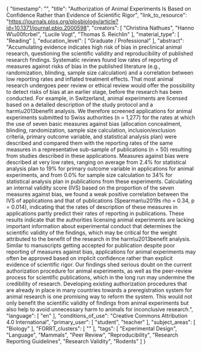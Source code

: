 {
    "timestamp": "",
    "title": "Authorization of Animal Experiments Is Based on Confidence Rather than Evidence of Scientific Rigor",
    "link_to_resource": "https://journals.plos.org/plosbiology/article?id=10.1371/journal.pbio.2000598",
    "creators": [
        "Christina Nathues",
        "Hanno W\u00fcrbel",
        "Lucile Vogt",
        "Thomas S. Reichlin"
    ],
    "material_type": [
        "Reading"
    ],
    "education_level": [
        "Graduate / Professional"
    ],
    "abstract": "Accumulating evidence indicates high risk of bias in preclinical animal research, questioning the scientific validity and reproducibility of published research findings. Systematic reviews found low rates of reporting of measures against risks of bias in the published literature (e.g., randomization, blinding, sample size calculation) and a correlation between low reporting rates and inflated treatment effects. That most animal research undergoes peer review or ethical review would offer the possibility to detect risks of bias at an earlier stage, before the research has been conducted. For example, in Switzerland, animal experiments are licensed based on a detailed description of the study protocol and a harm\u2013benefit analysis. We therefore screened applications for animal experiments submitted to Swiss authorities (n = 1,277) for the rates at which the use of seven basic measures against bias (allocation concealment, blinding, randomization, sample size calculation, inclusion/exclusion criteria, primary outcome variable, and statistical analysis plan) were described and compared them with the reporting rates of the same measures in a representative sub-sample of publications (n = 50) resulting from studies described in these applications. Measures against bias were described at very low rates, ranging on average from 2.4% for statistical analysis plan to 19% for primary outcome variable in applications for animal experiments, and from 0.0% for sample size calculation to 34% for statistical analysis plan in publications from these experiments. Calculating an internal validity score (IVS) based on the proportion of the seven measures against bias, we found a weak positive correlation between the IVS of applications and that of publications (Spearman\u2019s rho = 0.34, p = 0.014), indicating that the rates of description of these measures in applications partly predict their rates of reporting in publications. These results indicate that the authorities licensing animal experiments are lacking important information about experimental conduct that determines the scientific validity of the findings, which may be critical for the weight attributed to the benefit of the research in the harm\u2013benefit analysis. Similar to manuscripts getting accepted for publication despite poor reporting of measures against bias, applications for animal experiments may often be approved based on implicit confidence rather than explicit evidence of scientific rigor. Our findings shed serious doubt on the current authorization procedure for animal experiments, as well as the peer-review process for scientific publications, which in the long run may undermine the credibility of research. Developing existing authorization procedures that are already in place in many countries towards a preregistration system for animal research is one promising way to reform the system. This would not only benefit the scientific validity of findings from animal experiments but also help to avoid unnecessary harm to animals for inconclusive research.",
    "language": [
        "en"
    ],
    "conditions_of_use": "Creative Commons Attribution 4.0 International",
    "primary_user": [
        "student",
        "teacher"
    ],
    "subject_areas": [
        "Biology"
    ],
    "FORRT_clusters": [
        ""
    ],
    "tags": [
        "Experimental Design",
        "Language",
        "Mammals",
        "Peer Review",
        "Reproducibility",
        "Research Reporting Guidelines",
        "Research Validity",
        "Rodents"
    ]
}